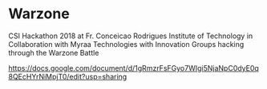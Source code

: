 # Warzone
CSI Hackathon 2018 at Fr. Conceicao Rodrigues Institute of  Technology in Collaboration with Myraa Technologies with Innovation Groups hacking through the Warzone Battle

https://docs.google.com/document/d/1gRmzrFsFGyo7WIgi5NjaNpC0dyE0q8QEcHYrNiMpjT0/edit?usp=sharing
